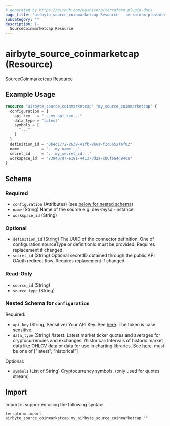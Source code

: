 ```yaml
---
# generated by https://github.com/hashicorp/terraform-plugin-docs
page_title: "airbyte_source_coinmarketcap Resource - terraform-provider-airbyte"
subcategory: ""
description: |-
  SourceCoinmarketcap Resource
---
```


# airbyte_source_coinmarketcap (Resource)

SourceCoinmarketcap Resource

## Example Usage

```terraform
resource "airbyte_source_coinmarketcap" "my_source_coinmarketcap" {
  configuration = {
    api_key   = "...my_api_key..."
    data_type = "latest"
    symbols = [
      "..."
    ]
  }
  definition_id = "0b4d1772-2639-41fb-9b6a-f2c6652fef02"
  name          = "...my_name..."
  secret_id     = "...my_secret_id..."
  workspace_id  = "739407d7-e191-4413-8d2a-cb6fba4d94ca"
}
```

<!-- schema generated by tfplugindocs -->
## Schema

### Required

- `configuration` (Attributes) (see [below for nested schema](#nestedatt--configuration))
- `name` (String) Name of the source e.g. dev-mysql-instance.
- `workspace_id` (String)

### Optional

- `definition_id` (String) The UUID of the connector definition. One of configuration.sourceType or definitionId must be provided. Requires replacement if changed.
- `secret_id` (String) Optional secretID obtained through the public API OAuth redirect flow. Requires replacement if changed.

### Read-Only

- `source_id` (String)
- `source_type` (String)

<a id="nestedatt--configuration"></a>
### Nested Schema for `configuration`

Required:

- `api_key` (String, Sensitive) Your API Key. See <a href="https://coinmarketcap.com/api/documentation/v1/#section/Authentication">here</a>. The token is case sensitive.
- `data_type` (String) /latest: Latest market ticker quotes and averages for cryptocurrencies and exchanges. /historical: Intervals of historic market data like OHLCV data or data for use in charting libraries. See <a href="https://coinmarketcap.com/api/documentation/v1/#section/Endpoint-Overview">here</a>. must be one of ["latest", "historical"]

Optional:

- `symbols` (List of String) Cryptocurrency symbols. (only used for quotes stream)

## Import

Import is supported using the following syntax:

```shell
terraform import airbyte_source_coinmarketcap.my_airbyte_source_coinmarketcap ""
```
